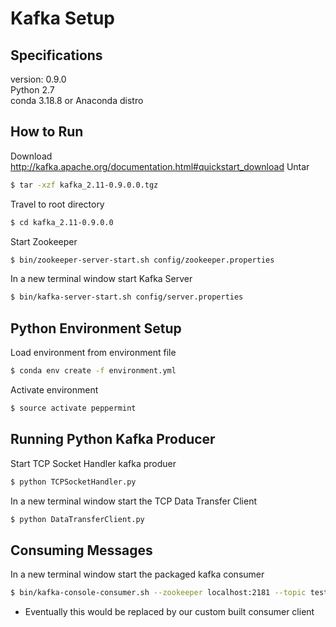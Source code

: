 # Kafka Setup
## Specifications
version: 0.9.0<br>
Python 2.7<br>
conda 3.18.8 or Anaconda distro<br>
## How to Run
Download
http://kafka.apache.org/documentation.html#quickstart_download
Untar
```bash 
$ tar -xzf kafka_2.11-0.9.0.0.tgz
```
Travel to root directory
```bash 
$ cd kafka_2.11-0.9.0.0
```
Start Zookeeper
```bash 
$ bin/zookeeper-server-start.sh config/zookeeper.properties
```
In a new terminal window start Kafka Server
```bash 
$ bin/kafka-server-start.sh config/server.properties
```
## Python Environment Setup
Load environment from environment file
```bash 
$ conda env create -f environment.yml
```
Activate environment
```bash 
$ source activate peppermint
```
## Running Python Kafka Producer
Start TCP Socket Handler kafka produer
```bash 
$ python TCPSocketHandler.py
```
In a new terminal window start the TCP Data Transfer Client
```bash 
$ python DataTransferClient.py
```

## Consuming Messages
In a new terminal window start the packaged kafka consumer
```bash 
$ bin/kafka-console-consumer.sh --zookeeper localhost:2181 --topic test --from-beginning
```
* Eventually this would be replaced by our custom built consumer client


